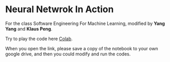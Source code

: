 # Neural Netwrok In Action 

For the class Software Engineering For Machine Learning, modified by **Yang Yang** and **Klaus Peng**.

Try to play the code here [Colab](https://colab.research.google.com/drive/1KeoHVsmB_vtAjbERo3N71tArtiPl8MxM?usp=sharing).

When you open the link, please save a copy of the notebook to your own google drive, and then you could modify and run the codes.


